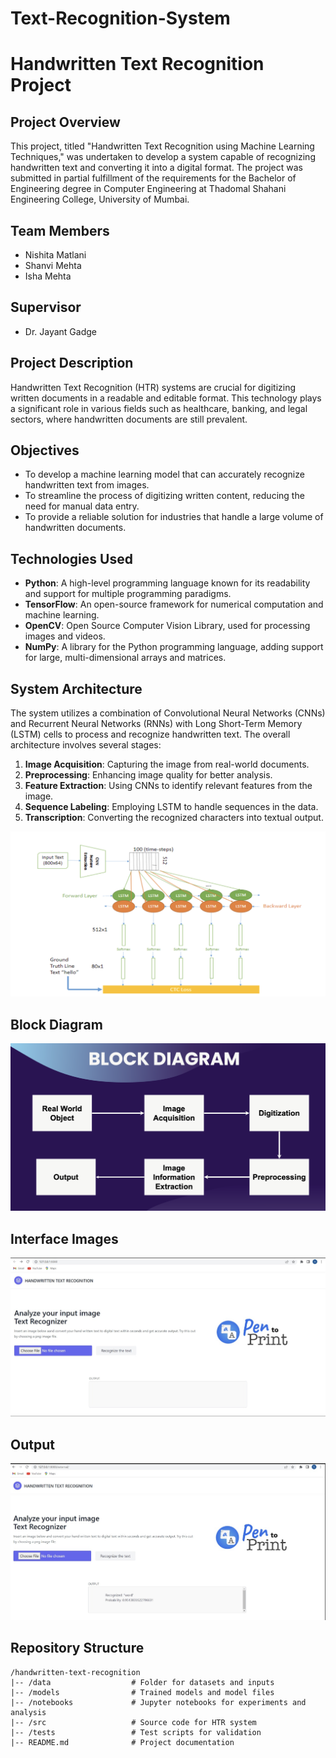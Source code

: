 # Text-Recognition-System
# Handwritten Text Recognition Project

## Project Overview
This project, titled "Handwritten Text Recognition using Machine Learning Techniques," was undertaken to develop a system capable of recognizing handwritten text and converting it into a digital format. The project was submitted in partial fulfillment of the requirements for the Bachelor of Engineering degree in Computer Engineering at Thadomal Shahani Engineering College, University of Mumbai.

## Team Members
- Nishita Matlani
- Shanvi Mehta
- Isha Mehta

## Supervisor
- Dr. Jayant Gadge

## Project Description
Handwritten Text Recognition (HTR) systems are crucial for digitizing written documents in a readable and editable format. This technology plays a significant role in various fields such as healthcare, banking, and legal sectors, where handwritten documents are still prevalent.

## Objectives
- To develop a machine learning model that can accurately recognize handwritten text from images.
- To streamline the process of digitizing written content, reducing the need for manual data entry.
- To provide a reliable solution for industries that handle a large volume of handwritten documents.

## Technologies Used
- **Python**: A high-level programming language known for its readability and support for multiple programming paradigms.
- **TensorFlow**: An open-source framework for numerical computation and machine learning.
- **OpenCV**: Open Source Computer Vision Library, used for processing images and videos.
- **NumPy**: A library for the Python programming language, adding support for large, multi-dimensional arrays and matrices.
  
## System Architecture
The system utilizes a combination of Convolutional Neural Networks (CNNs) and Recurrent Neural Networks (RNNs) with Long Short-Term Memory (LSTM) cells to process and recognize handwritten text. The overall architecture involves several stages:
1. **Image Acquisition**: Capturing the image from real-world documents.
2. **Preprocessing**: Enhancing image quality for better analysis.
3. **Feature Extraction**: Using CNNs to identify relevant features from the image.
4. **Sequence Labeling**: Employing LSTM to handle sequences in the data.
5. **Transcription**: Converting the recognized characters into textual output.

![System Architecture](https://github.com/Nishieee/Text-Recognition-System/blob/main/images/architecture_HTR.png)


## Block Diagram
![Block Diagram - Flow](https://github.com/Nishieee/Text-Recognition-System/blob/main/images/Block_Diagram.png)

## Interface Images 
![GUI](https://github.com/Nishieee/Text-Recognition-System/blob/main/images/Interafce_1.png)

## Output 
![Ooutput image](https://github.com/Nishieee/Text-Recognition-System/blob/main/images/Interface_output_2.png)



## Repository Structure
```plaintext
/handwritten-text-recognition
|-- /data                  # Folder for datasets and inputs
|-- /models                # Trained models and model files
|-- /notebooks             # Jupyter notebooks for experiments and analysis
|-- /src                   # Source code for HTR system
|-- /tests                 # Test scripts for validation
|-- README.md              # Project documentation
